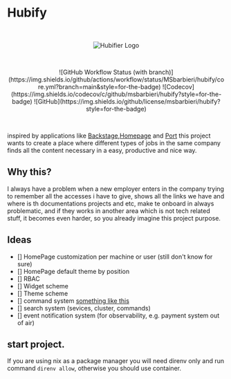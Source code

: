 # Hubify
<br>
<p align="center">
  <img alt="Hubifier Logo" src="https://raw.githubusercontent.com/hubifier/hubifier/main/.github/assets/logo.png" />
</p>
<br>
<p align = "center">
<!--Badges-->
![GitHub Workflow Status (with branch)](https://img.shields.io/github/actions/workflow/status/MSbarbieri/hubify/core.yml?branch=main&style=for-the-badge)
![Codecov](https://img.shields.io/codecov/c/github/msbarbieri/hubify?style=for-the-badge)
![GitHub](https://img.shields.io/github/license/msbarbieri/hubify?style=for-the-badge)
<!--End Badges-->
</p>
<br>

inspired by applications like
[Backstage](https://github.com/backstage/backstage),[Homepage](https://github.com/benphelps/homepage)
and [Port](https://www.getport.io/)
this project wants to create a place where different types of jobs in the same
company finds all the content necessary in a easy, productive and nice way.

## Why this?
I always have a problem when a new employer enters in the company trying to
remember all the accesses i have to give, shows all the links we have and where
is th documentations projects and etc, make te onboard in always problematic,
and if they works in another area which is not tech related stuff, it becomes
even harder, so you already imagine this project purpose.

## Ideas
- [] HomePage customization per machine or user (still don't know for sure)
- [] HomePage default theme by position
- [] RBAC
- [] Widget scheme
- [] Theme scheme
- [] command system [something like this](https://github.com/excalith/excalith-start-page)
- [] search system (sevices, cluster, commands)
- [] event notification system (for observability, e.g. payment system out of air)


## start project.

If you are using nix as a package manager you will need direnv only and run
command `direnv allow`, otherwise you should use container.

